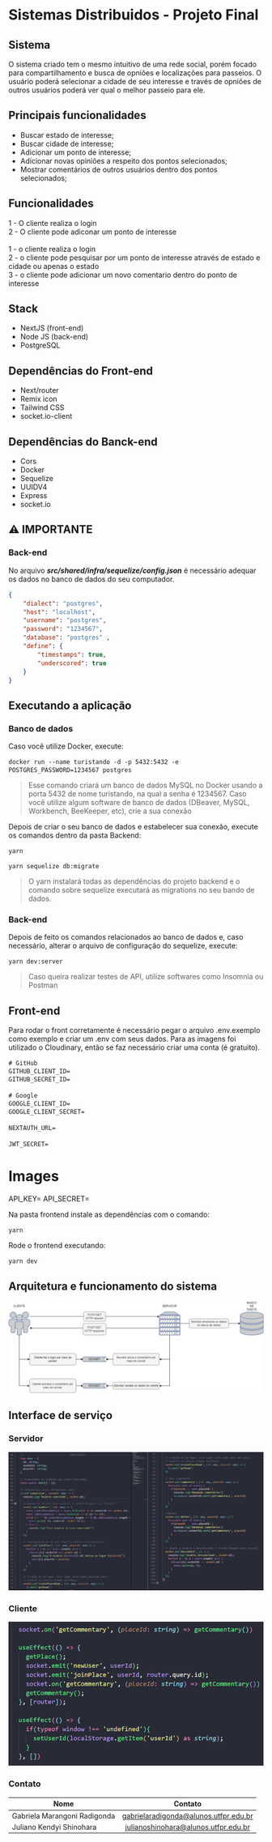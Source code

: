 # Sistemas Distribuidos - Projeto Final

## Sistema
O sistema criado tem o mesmo intuitivo de uma rede social, porém focado para compartilhamento e busca de opniões e localizações para passeios. O usuário poderá selecionar a cidade de seu interesse e través de opniões de outros usuários poderá ver qual o melhor passeio para ele.

## Principais funcionalidades
- Buscar estado de interesse;
- Buscar cidade de interesse;
- Adicionar um ponto de interesse;
- Adicionar novas opiniões a respeito dos pontos selecionados;
- Mostrar comentários de outros usuários dentro dos pontos selecionados;

## Funcionalidades
1 - O cliente realiza o login <br /> 
2 - O cliente pode adiconar um ponto de interesse <br /> 
 <br />
1 - o cliente realiza o login <br /> 
2 - o cliente pode pesquisar por um ponto de interesse através de estado e cidade ou apenas o estado  <br /> 
3 - o cliente pode adicionar um novo comentario dentro do ponto de interesse <br /> 

## Stack
- NextJS (front-end)
- Node JS (back-end)
- PostgreSQL

## Dependências do Front-end
- Next/router
- Remix icon
- Tailwind CSS
- socket.io-client

## Dependências do Banck-end
- Cors
- Docker
- Sequelize
- UUIDV4
- Express
- socket.io

## :warning: IMPORTANTE
### Back-end
No arquivo ***src/shared/infra/sequelize/config.json*** é necessário adequar os dados no banco de dados do seu computador.

```json
{
    "dialect": "postgres",
    "host": "localhost",
    "username": "postgres",
    "password": "1234567",
    "database": "postgres" ,
    "define": {
        "timestamps": true,
        "underscored": true
    }
}
```

## Executando a aplicação

### Banco de dados
Caso você utilize Docker, execute: 
```
docker run --name turistando -d -p 5432:5432 -e POSTGRES_PASSWORD=1234567 postgres
```
> Esse comando criará um banco de dados MySQL no Docker usando a porta 5432 de nome turistando, na qual a senha é 1234567.
Caso você utilize algum software de banco de dados (DBeaver, MySQL, Workbench, BeeKeeper, etc), crie a sua conexão  
  
Depois de criar o seu banco de dados e estabelecer sua conexão, execute os comandos dentro da pasta Backend:
```
yarn 
```
```
yarn sequelize db:migrate
```
> O yarn instalará todas as dependências do projeto backend e o comando sobre sequelize executará as migrations no seu bando de dados.

### Back-end
Depois de feito os comandos relacionados ao banco de dados e, caso necessário, alterar o arquivo de configuração do sequelize, execute:
```
yarn dev:server 
```
> Caso queira realizar testes de API, utilize softwares como Insomnia ou Postman


## Front-end
Para rodar o front corretamente é necessário pegar o arquivo .env.exemplo como exemplo e criar um .env com seus dados. Para as imagens foi utilizado o Cloudinary, então se faz necessário criar uma conta (é gratuito).
```
# GitHub
GITHUB_CLIENT_ID=
GITHUB_SECRET_ID= 

# Google
GOOGLE_CLIENT_ID= 
GOOGLE_CLIENT_SECRET= 

NEXTAUTH_URL=

JWT_SECRET=
```
# Images
API_KEY=
API_SECRET=

Na pasta frontend instale as dependências com o comando:
```
yarn 
```
Rode o frontend executando:
```
yarn dev
```

## Arquitetura e funcionamento do sistema
![alt text](arquitetura-do-sistema.png)

## Interface de serviço

### Servidor
![alt text](servidor.png)

### Cliente
![alt text](cliente.png)

### Contato
| Nome                          | Contato                                |
| ----------------------------- |:--------------------------------------:|
| Gabriela Marangoni Radigonda  | gabrielaradigonda@alunos.utfpr.edu.br  |
| Juliano Kendyi Shinohara      | julianoshinohara@alunos.utfpr.edu.br   |
